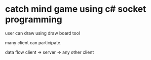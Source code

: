 
# catch mind game using c# socket programming

user can draw using draw board tool

many client can participate.

data flow client -> server -> any other client
